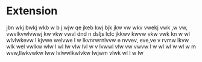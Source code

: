# Extension
jbn wkj bwkj wkb w b 
 j wjw qe jkeb kwj bjk
jkw vw wkv vwekj vwk ,w vw, vwvlkvwlvwwj kw vkw vwvl
dnd n dsljs lclc
jkkwv kwvw vkw vwk 
kn w wl wlvlwkevw l
kjvwe welvwe l w
lkvnrwrnlvvw
e nvvev, eve,ve v
rvmw
lkvw wlk wel vwlkw wlw
l wl lw vlw 
lvl w v lvwwl vlw vw vwvw
l w wl wl w wl w
m wvw,llwkvwkw lww lvlwwlkwlvkw
lwjwm vlwk wl  l w  lw
